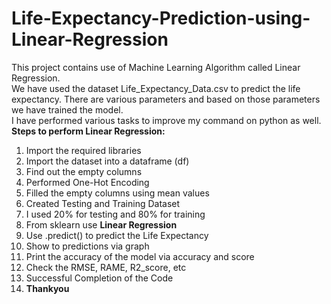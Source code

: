 # Life-Expectancy-Prediction-using-Linear-Regression

This project contains use of Machine Learning Algorithm called Linear Regression. <br>
We have used the dataset Life_Expectancy_Data.csv to predict the life expectancy. There are various parameters and based on those parameters we have trained the model. <br>
I have performed various tasks to improve my command on python as well. <br>
<b> Steps to perform Linear Regression: <br> </b>
1. Import the required libraries <br>
2. Import the dataset into a dataframe (df) <br>
3. Find out the empty columns <br>
4. Performed One-Hot Encoding <br>
5. Filled the empty columns using mean values <br>
6. Created Testing and Training Dataset <br>
7. I used 20% for testing and 80% for training <br>
8. From sklearn use <b> Linear Regression </b> <br>
9. Use .predict() to predict the Life Expectancy <br>
10. Show to predictions via graph <br>
11. Print the accuracy of the model via accuracy and score <br>
12. Check the RMSE, RAME, R2_score, etc <br>
13. Successful Completion of the Code <br>
14. <b> Thankyou </b>
